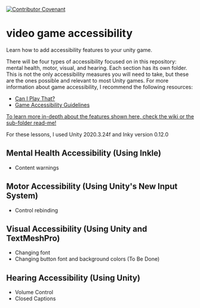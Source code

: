 [![Contributor Covenant](https://img.shields.io/badge/Contributor%20Covenant-2.1-4baaaa.svg)](code_of_conduct.md) 

# video game accessibility
Learn how to add accessibility features to your unity game.

There will be four types of accessibility focused on in this repository: mental health, motor, visual, and hearing. Each section has its own folder. This is not the only accessibility measures you will need to take, but these are the ones possible and relevant to most Unity games. For more information about game accessibility, I recommend the following resources:
<ul>
  <li><a href="https://caniplaythat.com/category/resources/accessibility-reference-guides/">Can I Play That?</a></li>
  <li><a href="https://gameaccessibilityguidelines.com/">Game Accessibility Guidelines</a></li>
</ul>

<a href="https://github.com/krs9851/unity-accessibility/wiki">To learn more in-depth about the features shown here, check the wiki or the sub-folder read-me!</a>

For these lessons, I used Unity 2020.3.24f and Inky version 0.12.0

<h2>Mental Health Accessibility (Using Inkle)</h2>
<ul>
  <li>Content warnings</li>
</ul>

<h2>Motor Accessibility (Using Unity's New Input System)</h2>
<ul>
  <li>Control rebinding</li>
</ul>

<h2>Visual Accessibility (Using Unity and TextMeshPro)</h2>
<ul>
  <li>Changing font</li>
  <li>Changing button font and background colors (To Be Done)</li>
</ul>

<h2>Hearing Accessibility (Using Unity)</h2>
<ul>
  <li>Volume Control</li>
  <li>Closed Captions</li>
</ul>
